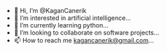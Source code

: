 - 👋 Hi, I’m @KaganCanerik
- 👀 I’m interested in artificial intelligence...
- 🌱 I’m currently learning python...
- 💞️ I’m looking to collaborate on software projects...
- 📫 How to reach me kagancanerik@gmail.com...

<!---
KaganCanerik/KaganCanerik is a ✨ special ✨ repository because its `README.md` (this file) appears on your GitHub profile.
You can click the Preview link to take a look at your changes.
--->
